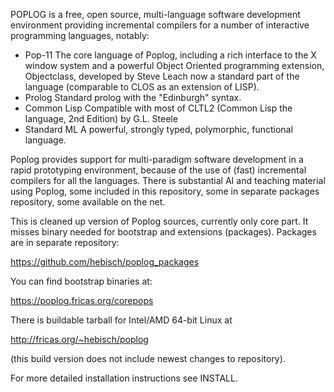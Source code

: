 POPLOG is a free, open source, multi-language software development
environment providing incremental compilers for a number of interactive
programming languages, notably:

* Pop-11
    The core language of Poplog, including a rich interface to the X
    window system and a powerful Object Oriented programming extension,
    Objectclass, developed by Steve Leach now a standard part of the
    language (comparable to CLOS as an extension of LISP). 
* Prolog
    Standard prolog with the "Edinburgh" syntax.
* Common Lisp
    Compatible with most of CLTL2 (Common Lisp the language, 2nd
    Edition) by G.L. Steele
* Standard ML
    A powerful, strongly typed, polymorphic, functional language.

Poplog provides support for multi-paradigm software development in a
rapid prototyping environment, because of the use of (fast) incremental
compilers for all the languages.  There is substantial AI and teaching
material using Poplog, some included in this repository, some
in separate packages repository, some available on the net.

This is cleaned up version of Poplog sources, currently only
core part.  It misses binary needed for bootstrap and extensions
(packages).  Packages are in separate repository:

  https://github.com/hebisch/poplog_packages

You can find bootstrap binaries at:

  https://poplog.fricas.org/corepops

There is buildable tarball for Intel/AMD 64-bit Linux at

  http://fricas.org/~hebisch/poplog

(this build version does not include newest changes to repository).

For more detailed installation instructions see INSTALL.
